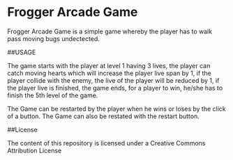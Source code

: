 Frogger Arcade Game
===============================

Frogger Arcade Game is a simple game whereby the player has to walk pass moving bugs undectected.

##USAGE

The game starts with the player at level 1 having 3 lives, the player can catch moving hearts which will increase the 
player live span by 1, if the player collide with the enemy, the live of the player will be reduced by 1, if the player
live is finished, the game ends, for a player to win, he/she has to finish the 5th level of the game.

The Game can be restarted by the player when he wins or loses by the click of a button.
The Game can also be restated with the restart button.

##License

The content of this repository is licensed under a Creative Commons Attribution License



